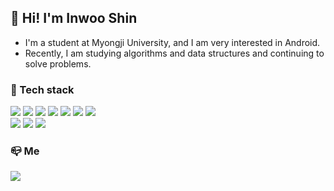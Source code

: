 


   ## :musical_score: Hi! I'm Inwoo Shin     
   
   - I'm a student at Myongji University, and I am very interested in Android.   
   - Recently, I am studying algorithms and data structures and continuing to solve problems.   
   
   ###     :pushpin: Tech stack
   
   <img src="https://img.shields.io/badge/C-A8B9CC?style=flat-square&logo=C&logoColor=white"/></a> 
   <img src="https://img.shields.io/badge/C++-00599C?style=flat-square&logo=C%2B%2B&logoColor=white"/></a> 
   <img src="https://img.shields.io/badge/JAVA-007396?style=flat-square&logo=java&logoColor=white"/></a> 
   <img src="https://img.shields.io/badge/Python-3776AB?style=flat-square&logo=Python&logoColor=white"/></a> 
   <img src="https://img.shields.io/badge/Javascript-ffb13b?style=flat-square&logo=javascript&logoColor=white"/></a> 
   <img src="https://img.shields.io/badge/-HTML5-orange?style=flat-square&logo=HTML5&logoColor=white"/></a> 
   <img src="https://img.shields.io/badge/-CSS3-skyblue?style=flat-square&logo=CSS3&logoColor=white"/></a>   
   <img src="https://img.shields.io/badge/OpenCV-5C3EE8?style=flat-square&logo=Opencv"/></a> 
   <img src="https://img.shields.io/badge/OpenGL-5586A4?style=flat-square&logo=Opengl&logoColor=white"/></a> 
   <img src="https://img.shields.io/badge/Linux-FCC624?style=flat-square&logo=Linux&logoColor=black"/></a>
   
   ###   :mailbox_closed: Me
   <a href="https://www.instagram.com/inw117/"><img src="https://img.shields.io/badge/Instagram-E4405F?style=flat-square&logo=Instagram&logoColor=white&link=https://www.instagram.com/inw117/"/></a>
   <!--
**inwooshin/inwooshin** is a ✨ _special_ ✨ repository because its `README.md` (this file) appears on your GitHub profile.

Here are some ideas to get you started:

- 🔭 I’m currently working on ...
- 🌱 I’m currently learning ...
- 👯 I’m looking to collaborate on ...
- 🤔 I’m looking for help with ...
- 💬 Ask me about ...
- 📫 How to reach me: ...
- 😄 Pronouns: ...
- ⚡ Fun fact: ...
-->
